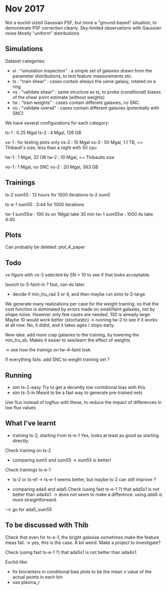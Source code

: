 Nov 2017
========

Not a euclid-sized Gaussian PSF, but more a "ground-based" situation, to demonstrate PSF correction clearly.
Sky-limited observations with Gaussian noise
Mostly "uniform" distributions


Simulations
-----------

Dataset categories:

  * si : "simulation inspection" : a simple set of galaxies drawn from the parameter distributions, to test feature measurements etc.
  * ts : "train shear" : cases contain always the same galaxy, rotated on a ring
  * vs : "validate shear" : same structure as ts, to probe (conditional) biases of the shear point estimate (without weights)
  * tw : "train weights" : cases contain different galaxies, no SNC.
  * vo : "validate overall" : cases contain different galaxies (potentially with SNC) 


We have several configurations for each category:


ts-1 : 0.25 Mgal
ts-2 : 4 Mgal, 126 GB

vs-1 : for testing plots only
vs-2 : 10 Mgal
vs-3 : 50 Mgal, 1.1 TB, == Thibault's size, less than a night with 50 cpu


tw-1 : 1 Mgal, 32 GB
tw-2 : 10 Mgal, == Thibaults size

vo-1 : 1 Mgal, no SNC
vo-2 : 20 Mgal, 383 GB



Trainings
---------




ts-2 sum55 : 12 hours for 1000 iterations
ts-2 sum5



ts-e-1 sum55 : 3:44 for 1000 iterations 


tw-1 sum55w : 100 its on 1Mgal take 30 min
tw-1 sum55w : 1000 its take 4:40




Plots
-----



Can probably be deleted:
plot_4_paper


Todo
----


vs figure with vs-3 selected by SN > 10 to see if that looks acceptable.

launch ts-3-faint-ln ? fast, can do later.

- decide if min_tru_rad 3 or 4, and then maybe run sims ts-2-large



We generate many realizations per case for the weight training, so that the cost function is dominated by errors made on small/faint galaxies, not by shape noise.
However only few cases are needed, 100 is already large. Maybe 10 would work better (stochastic)
-> running tw-2 to see if it works at all now. No, it didnt, and it takes ages / stops early.

New idea: add more crap galaxies to the training, by lowering the min_tru_sb.
Makes it easier to see/learn the effect of weights

-> see how the trainigs on tw-4-faint look



If everything fails: add SNC to weight training set ?


Running
-------

	
- sim ts-2-easy
	Try to get a decently low contidional bias with this
- sim ts-3-ln
	Meant to be a fast way to generate pre-trained nets
	
Use flux instead of logflux with these, to reduce the impact of differences in low flux values



What I've learnt
----------------

- training ts-2, starting from ts-e-1
	Yes, looks at least as good as starting directly.

Check training on ts-2
-  comparing sum5 and sum55
-> sum55 is better!

Check trainings ts-e-1
- ts-2 or ts-e1
-> ts-e-1 seems better, but maybe ts-2 can still improve ?


- comparing ada4 and ada5
Check (using fast ts-e-1 ?) that ada5s1 is not better than ada4s1.
-> does not seem to make a difference. using ada5 is more straightforward.


--> go for ada5_sum55



To be discussed with Thib
-------------------------

Check that even for ts-e-1, the bright galaxise sometimes make the feature meas fail.
-> yes, this is the case. A bit weird. Make a project to investigate?

Check (using fast ts-e-1 ?) that ada5s1 is not better than ada4s1.

Euclid-like:
  * fix bincenters in conditional bias plots to be the mean x value of the actual points in each bin
  * use plasma_r





